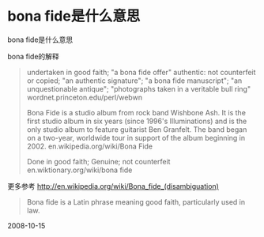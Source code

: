 # bona fide是什么意思

bona fide是什么意思

bona fide的解释

> undertaken in good faith; "a bona fide offer"
> authentic: not counterfeit or copied; "an authentic signature"; "a bona fide manuscript"; "an unquestionable antique"; "photographs taken in a veritable bull ring"
> wordnet.princeton.edu/perl/webwn
> 
> Bona Fide is a studio album from rock band Wishbone Ash. It is the first studio album in six years (since 1996's Illuminations) and is the only studio album to feature guitarist Ben Granfelt. The band began on a two-year, worldwide tour in support of the album beginning in 2002.
> en.wikipedia.org/wiki/Bona Fide
> 
> Done in good faith; Genuine; not counterfeit
> en.wiktionary.org/wiki/bona fide

更多参考
<http://en.wikipedia.org/wiki/Bona_fide_(disambiguation)>
> Bona fide is a Latin phrase meaning good faith, particularly used in law.



2008-10-15